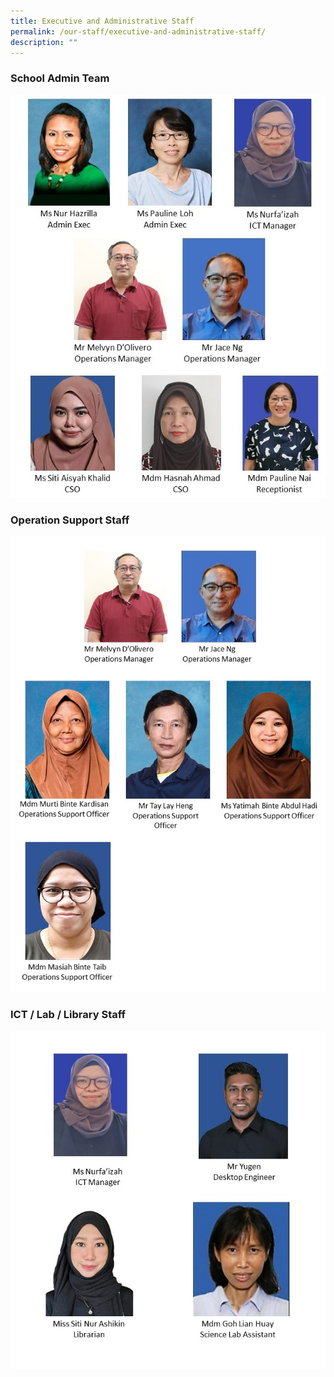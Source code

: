 ```yaml
---
title: Executive and Administrative Staff
permalink: /our-staff/executive-and-administrative-staff/
description: ""
---
```

### School Admin Team

![](/images/eas%20aug%202023.jpg)


### Operation Support Staff

![](/images/oso%202023.jpg)

### ICT / Lab / Library Staff

![](/images/support%20staff%202023.jpg)